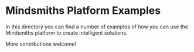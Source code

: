 # Mindsmiths Platform Examples

In this directory you can find a number of examples of how you can use the Mindsmiths platform to create intelligent solutions.

More contributions welcome!
